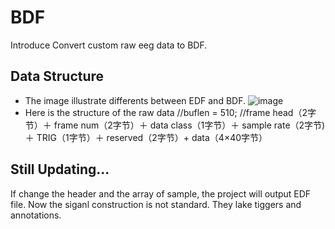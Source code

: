 # BDF
Introduce
Convert custom raw eeg data to BDF. 

## Data Structure
* The image illustrate differents between EDF and BDF.
![image](https://user-images.githubusercontent.com/53856105/167778382-2a6a7a1a-4821-4776-963c-f7e5f8d16f00.png)
* Here is the structure of the raw data
            //buflen = 510;
            //frame head（2字节）＋ frame num（2字节）＋ data class（1字节）＋ sample rate（2字节)＋ TRIG（1字节）＋ reserved（2字节）+ data（4×40字节）
            
## Still Updating...
If change the header and the array of sample, the project will output EDF file.
Now the siganl construction is not standard. They lake tiggers and annotations.

